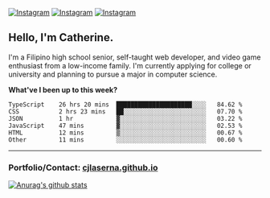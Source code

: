 <a href="https://www.instagram.com/clasernaj/"><img src="https://img.shields.io/badge/-Instagram-e4405f?style=flat-square&logo=Instagram&logoColor=white" alt="Instagram"/></a>
<a href="https://www.linkedin.com/in/catherinelaserna/"><img src="https://img.shields.io/badge/-LinkedIn-0e76a8?style=flat-square&logo=Linkedin&logoColor=white" alt="Instagram"/></a> 
<a href="https://cjlaserna.github.io/"><img src="https://img.shields.io/badge/-Portfolio-purple" alt="Instagram"/></a> 

## Hello, I'm Catherine.
I'm a Filipino high school senior, self-taught web developer, and video game enthusiast from a low-income family. I'm currently applying for college or university and planning to pursue a major in computer science.

**What've I been up to this week?** 
<!--START_SECTION:waka-->

```text
TypeScript    26 hrs 20 mins  █████████████████████░░░░   84.62 %
CSS           2 hrs 23 mins   ██░░░░░░░░░░░░░░░░░░░░░░░   07.70 %
JSON          1 hr            ▓░░░░░░░░░░░░░░░░░░░░░░░░   03.22 %
JavaScript    47 mins         ▓░░░░░░░░░░░░░░░░░░░░░░░░   02.53 %
HTML          12 mins         ▒░░░░░░░░░░░░░░░░░░░░░░░░   00.67 %
Other         11 mins         ░░░░░░░░░░░░░░░░░░░░░░░░░   00.60 %
```

<!--END_SECTION:waka-->

-------------
### Portfolio/Contact: [cjlaserna.github.io](https://cjlaserna.github.io)
[![Anurag's github stats](https://github-readme-stats.vercel.app/api?username=cjlaserna&theme=cobalt)](https://github.com/anuraghazra/github-readme-stats)
